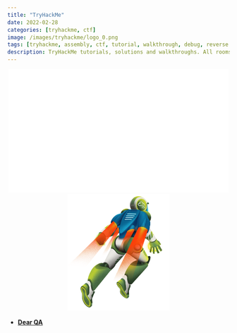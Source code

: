 ```yaml
---
title: "TryHackMe"
date: 2022-02-28
categories: [tryhackme, ctf]
image: /images/tryhackme/logo_0.png
tags: [tryhackme, assembly, ctf, tutorial, walkthrough, debug, reverse engineering, exploiting, pwn, binary exploitation, web, cryptography, crypto, miscellaneous, networking]
description: TryHackMe tutorials, solutions and walkthroughs. All rooms are explained in great detail for all of us to understand the underlying idea. These are not mere tutorials showing how to get the flag but rather writeups explaining where the vulnerability resides, why does it happen and how to exploit it.
---
```

<p align="center">
	<img src="/images/tryhackme/logo_0.png" width="500">
	<img src="/images/tryhackme/logo_1.png" height="265">
</p>

<!--
Welcome to 247CTF tutorial and walkthrough. [247CTF](https://247ctf.com/) is an online platform that includes CTF-like challenges with no time limit. Most CTF competitions are online only for a few days, limiting the ability of players to access, solve and learn from the interesting problems created. Regarding this issue, 247CTF is an online, year-round, continuous learning environment that allows each and every player to work at their own pace.247CTF allows the players to challenge and improve their technical skills across custom and purpose built web, cryptography, networking, reversing and exploitation challenges.

Personally I think [247CTF](https://247ctf.com/) is a very good starting point as it introduces every major discipline like pwn, web or networking, amongst many others, to everybody. Since the player is not time-constrained, everybody can carry out their own research and face the problem following the approach better suits them.

All the levels listed below are explained in great detail for all of us to understand the underlying idea. These are not mere tutorials showing how to get the flag but rather write-ups explaining what is the vulnerability being exploited and why the flag is being unlocked.-->

* **[Dear QA](/tryhackme/dearqa)**

